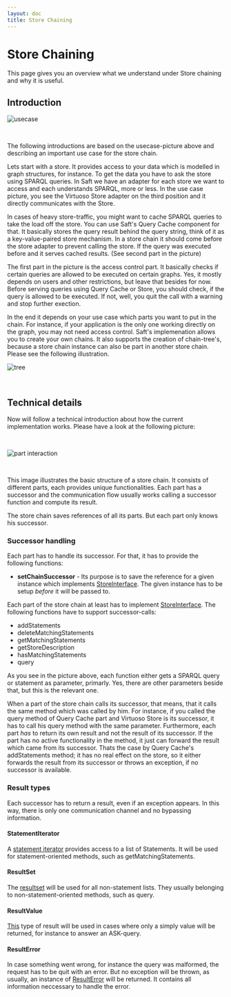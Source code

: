 ```yaml
---
layout: doc
title: Store Chaining
---
```


# Store Chaining

This page gives you an overview what we understand under Store chaining and why it is useful.

## Introduction

![usecase](https://rawgit.com/SaftIng/safting.github.io/master/doc/phpframework/store/storechain-usecase.svg)

<br/>

The following introductions are based on the usecase-picture above and describing an important use case for the store chain.

Lets start with a store. It provides access to your data which is modelled in graph structures, for instance. To get the data you have to ask the store using SPARQL queries. In Saft we have an adapter for each store we want to access and each understands SPARQL, more or less. In the use case picture, you see the Virtuoso Store adapter on the third position and it directly communicates with the Store.

In cases of heavy store-traffic, you might want to cache SPARQL queries to take the load off the store. You can use Saft's Query Cache component for that. It basically stores the query result behind the query string, think of it as a key-value-paired store mechanism. In a store chain it should come before the store adapter to prevent calling the store. If the query was executed before and it serves cached results. (See second part in the picture)

The first part in the picture is the access control part. It basically checks if certain queries are allowed to be executed on certain graphs. Yes, it mostly depends on users and other restrictions, but leave that besides for now. Before serving queries using Query Cache or Store, you should check, if the query is allowed to be executed. If not, well, you quit the call with a warning and stop further exection.

In the end it depends on your use case which parts you want to put in the chain. For instance, if your application is the only one working directly on the graph, you may not need access control. Saft's implemenation allows you to create your own chains. It also supports the creation of chain-tree's, because a store chain instance can also be part in another store chain. Please see the following illustration.

![tree](https://rawgit.com/SaftIng/safting.github.io/master/doc/phpframework/store/storechain-trees.svg)

<br/>

## Technical details

Now will follow a technical introduction about how the current implementation works. Please have a look at the following picture:

<br/>

![part interaction](https://rawgit.com/SaftIng/safting.github.io/master/doc/phpframework/store/storechain-partsinteraction.svg)

<br/>

This image illustrates the basic structure of a store chain. It consists of different parts, each provides unique functionalities. Each part has a successor and the communication flow usually works calling a successor function and compute its result.

The store chain saves references of all its parts. But each part only knows his successor.

### Successor handling

Each part has to handle its successor. For that, it has to provide the following functions:

- **setChainSuccessor** - Its purpose is to save the reference for a given instance which implements [StoreInterface](https://github.com/SaftIng/Saft/blob/master/src/Saft/Store/StoreInterface.php). The given instance has to be setup *before* it will be passed to.

Each part of the store chain at least has to implement [StoreInterface](https://github.com/SaftIng/Saft/blob/master/src/Saft/Store/StoreInterface.php). The following functions have to support successor-calls:

- addStatements
- deleteMatchingStatements
- getMatchingStatements
- getStoreDescription
- hasMatchingStatements
- query

As you see in the picture above, each function either gets a SPARQL query or statement as parameter, primarly. Yes, there are other parameters beside that, but this is the relevant one.

When a part of the store chain calls its successor, that means, that it calls the same method which was called by him. For instance, if you called the query method of Query Cache part and Virtuoso Store is its successor, it has to call his query method with the same parameter. Furthermore, each part *has* to return its own result and not the result of its successor. If the part has no active functionality in the method, it just can forward the result which came from its successor. Thats the case by Query Cache's addStatements method; it has no real effect on the store, so it either forwards the result from its successor or throws an exception, if no successor is available.

### Result types

Each successor has to return a result, even if an exception appears. In this way, there is only one communication channel and no bypassing information.

#### StatementIterator

A [statement iterator](https://github.com/SaftIng/Saft/blob/master/src/Saft/Rdf/AbstractStatementIterator.php) provides access to a list of Statements. It will be used for statement-oriented methods, such as getMatchingStatements.

#### ResultSet

The [resultset](https://github.com/SaftIng/Saft/blob/master/src/Saft/Sparql/ResultSet.php) will be used for all non-statement lists. They usually belonging to non-statement-oriented methods, such as query.

#### ResultValue

[This](https://github.com/SaftIng/Saft/blob/master/src/Saft/Sparql/ResultValue.php) type of result will be used in cases where only a simply value will be returned, for instance to answer an ASK-query.

#### ResultError

In case something went wrong, for instance the query was malformed, the request has to be quit with an error. But no exception will be thrown, as usually, an instance of [ResultError](https://github.com/SaftIng/Saft/blob/master/src/Saft/Sparql/ResultError.php) will be returned. It contains all information neccessary to handle the error.
